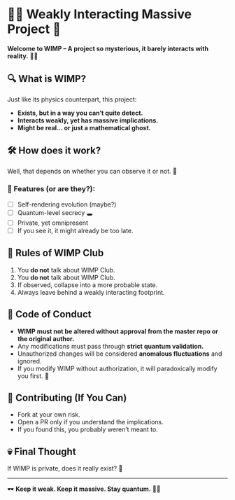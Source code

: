 # 🕵️‍♂️ Weakly Interacting Massive Project 🌌

**Welcome to WIMP – A project so mysterious, it barely interacts with reality.** 🚀💀

## 🔍 What is WIMP?
Just like its physics counterpart, this project:
- **Exists, but in a way you can’t quite detect.**
- **Interacts weakly, yet has massive implications.**
- **Might be real… or just a mathematical ghost.**

## 🛠️ How does it work?
Well, that depends on whether you can observe it or not. 🤔

### 🚀 Features (or are they?):
- [ ] Self-rendering evolution (maybe?)
- [ ] Quantum-level secrecy 🕳️
- [ ] Private, yet omnipresent
- [ ] If you see it, it might already be too late.

## 📜 Rules of WIMP Club
1. You **do not** talk about WIMP Club.
2. You **do not** talk about WIMP Club.
3. If observed, collapse into a more probable state.
4. Always leave behind a weakly interacting footprint.

## 🛑 Code of Conduct
- **WIMP must not be altered without approval from the master repo or the original author.**
- Any modifications must pass through **strict quantum validation.**
- Unauthorized changes will be considered **anomalous fluctuations** and ignored.
- If you modify WIMP without authorization, it will paradoxically modify you first. 🤯

## 🤫 Contributing (If You Can)
- Fork at your own risk.
- Open a PR only if you understand the implications.
- If you found this, you probably weren’t meant to.

## 💀 Final Thought
If WIMP is private, does it really exist? 🤯

---
🕶️ **Keep it weak. Keep it massive. Stay quantum.** 🎩🔥

